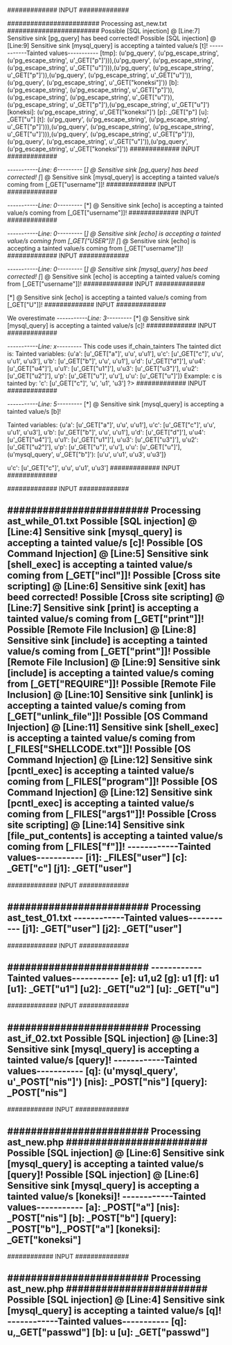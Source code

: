 ############# INPUT #############
<?php
$u = $_GET["u"];
$p = $_GET["p"];
$koneksi = pg_escape_string($_GET["koneksi"]);
$b = $b;
$b = pg_escape_string($u.$p.pg_escape_string($u.$p));
$tmp = mysql_escape_string($tmp);
$tmp = pg_query($b, $koneksi);
$t = ($tmp);
mysql_query($t);
?>
######################## Processing ast_new.txt ########################
Possible [SQL injection] @ [Line:7] Sensitive sink [pg_query] has beed corrected!
Possible [SQL injection] @ [Line:9] Sensitive sink [mysql_query] is accepting a tainted value/s [t]!
------------Tainted values-----------
[tmp]: (u'pg_query', (u'pg_escape_string', (u'pg_escape_string', u'_GET["p"]'))),(u'pg_query', (u'pg_escape_string', (u'pg_escape_string', u'_GET["u"]'))),(u'pg_query', (u'pg_escape_string', u'_GET["p"]')),(u'pg_query', (u'pg_escape_string', u'_GET["u"]')),(u'pg_query', (u'pg_escape_string', u'_GET["koneksi"]'))
[b]: (u'pg_escape_string', (u'pg_escape_string', u'_GET["p"]')),(u'pg_escape_string', (u'pg_escape_string', u'_GET["u"]')),(u'pg_escape_string', u'_GET["p"]'),(u'pg_escape_string', u'_GET["u"]')
[koneksi]: (u'pg_escape_string', u'_GET["koneksi"]')
[p]: _GET["p"]
[u]: _GET["u"]
[t]: (u'pg_query', (u'pg_escape_string', (u'pg_escape_string', u'_GET["p"]'))),(u'pg_query', (u'pg_escape_string', (u'pg_escape_string', u'_GET["u"]'))),(u'pg_query', (u'pg_escape_string', u'_GET["p"]')),(u'pg_query', (u'pg_escape_string', u'_GET["u"]')),(u'pg_query', (u'pg_escape_string', u'_GET["koneksi"]'))
############# INPUT #############
<?php
$u = $_GET['username'];
$ul = $_GET['ul'];
$u = ($ul . $ul = $u);
$q = "SELECT pass FROM users WHERE user='".$u."'";
$koneksi = mysql_escape_string($_GET['koneksi']);
$t = pg_escape_string($q);
mysql_query(pg_query(($t)), ($koneksi));
?>
*-----------Line: 6---------*
[*] @ Sensitive sink [pg_query] has beed corrected!
[*] @ Sensitive sink [mysql_query] is accepting a tainted value/s coming from [_GET["username"]]!
############# INPUT #############
<?php
echo mysql_real_escape_string($_GET["username"]);
?>
*-----------Line: 0---------*
[*] @ Sensitive sink [echo] is accepting a tainted value/s coming from [_GET["username"]]!
############# INPUT #############
<?php
echo $_GET["username"].$_GET["USER"];
?>
*-----------Line: 0---------*
[*] @ Sensitive sink [echo] is accepting a tainted value/s coming from [_GET["USER"]]!
[*] @ Sensitive sink [echo] is accepting a tainted value/s coming from [_GET["username"]]!
############# INPUT #############
<?php
echo mysql_query(mysql_real_escape_string($_GET["username"]));
?>
*-----------Line: 0---------*
[*] @ Sensitive sink [mysql_query] has beed corrected!
[*] @ Sensitive sink [echo] is accepting a tainted value/s coming from [_GET["username"]]!
############# INPUT #############
<?php
echo $a.$_GET["U"];
?>
[*] @ Sensitive sink [echo] is accepting a tainted value/s coming from [_GET["U"]]!
############# INPUT #############
<?php
$i = $_FILES["user"];
$j = $_GET["user"];
while(True){
    $a = True;
    $b = "HELO";
    $c = $_GET["c"];
}
mysql_query($c);
?>
We overestimate
*-----------Line: 3---------*
[*] @ Sensitive sink [mysql_query] is accepting a tainted value/s [c]!
############# INPUT #############
<?php
$u = $_GET["u"];
$u1 = $_GET["u1"];
$u2 = $_GET["u2"];
$u3 = $_GET["u3"];
$u4 = $_GET["u4"];
if($u){
    $p = $u;
}else if ($u1){
    $a = $_GET['a'];
}else if (True){
    $b = $_GET['b'];
}else if ($u3){
    $c = $_GET['c'];
}else{
    $d = $_GET['d'];
}
?>
*-----------Line: x---------*
This code uses if_chain_tainters
The tainted dict is:
Tainted variables: {u'a': [u'_GET["a"]', u'u', u'u1'], u'c': [u'_GET["c"]', u'u', u'u1', u'u3'], u'b': [u'_GET["b"]', u'u', u'u1'], u'd': [u'_GET["d"]'], u'u4': [u'_GET["u4"]'], u'u1': [u'_GET["u1"]'], u'u3': [u'_GET["u3"]'], u'u2': [u'_GET["u2"]'], u'p': [u'_GET["u"]', u'u'], u'u': [u'_GET["u"]']}
Example: c is tainted by:
'c': [u'_GET["c"]', 'u', 'u1', 'u3']
?>
############# INPUT #############
<?php
$u = $_GET["u"];
$u1 = $_GET["u1"];
$u2 = $_GET["u2"];
$u3 = $_GET["u3"];
$u4 = $_GET["u4"];
if($u){
    $p = $u;
}else if ($u1){
    $a = $_GET['a'];
}else if (True){
    $b = $_GET['b'];
}else if ($u3){
    $c = $_GET['c'];
    mysql_query($b);
}else{
    $d = $_GET['d'];
}
?>
*-----------Line: 5---------*
[*] @ Sensitive sink [mysql_query] is accepting a tainted value/s [b]!

Tainted variables: {u'a': [u'_GET["a"]', u'u', u'u1'], u'c': [u'_GET["c"]', u'u', u'u1', u'u3'], u'b': [u'_GET["b"]', u'u', u'u1'], u'd': [u'_GET["d"]'], u'u4': [u'_GET["u4"]'], u'u1': [u'_GET["u1"]'], u'u3': [u'_GET["u3"]'], u'u2': [u'_GET["u2"]'], u'p': [u'_GET["u"]', u'u'], u'u': [u'_GET["u"]'], (u'mysql_query', u'_GET["b"]'): [u'u', u'u1', u'u3', u'u3']}

u'c': [u'_GET["c"]', u'u', u'u1', u'u3']
############# INPUT #############
<?php
$i1 = $_FILES["user"];
$j1 = $_GET["user"];
while(True){
    $a = True;
    $b = "HELO";
    $c = $_GET["c"];
}
mysql_query($c);
shell_exec($_GET["incl"]);
die($_GET["get"]);
print $_GET["print"];
include($_GET["print"]);
require($_GET["REQUIRE"]);
########################
Processing ast_while_01.txt
Possible [SQL injection] @ [Line:4] Sensitive sink [mysql_query] is accepting a tainted value/s [c]!
Possible [OS Command Injection] @ [Line:5] Sensitive sink [shell_exec] is accepting a tainted value/s coming from [_GET["incl"]]!
Possible [Cross site scripting] @ [Line:6] Sensitive sink [exit] is accepting a tainted value/s coming from [_GET["get"]]!
Possible [Cross site scripting] @ [Line:7] Sensitive sink [print] is accepting a tainted value/s coming from [_GET["print"]]!
Possible [Remote File Inclusion] @ [Line:8] Sensitive sink [include] is accepting a tainted value/s coming from [_GET["print"]]!
Possible [Remote File Inclusion] @ [Line:9] Sensitive sink [include] is accepting a tainted value/s coming from [_GET["REQUIRE"]]!
------------Tainted values-----------
[i1]: _FILES["user"]
[c]: _GET["c"]
[j1]: _GET["user"]
-------------------------------------
?>
############# INPUT #############
<?php
$i1 = $_FILES["user"];
$j1 = $_GET["user"];
while(True){
    $a = True;
    $b = "HELO";
    $c = $_GET["c"];
}
mysql_query($c);
shell_exec($_GET["incl"]);
die(htmlentities($_GET["get"]));
print $_GET["print"];
include($_GET["print"]);
require($_GET["REQUIRE"]);
unlink ($_GET['unlink_file']);
shell_exec($_FILES['SHELLCODE.txt']);
pcntl_exec($_FILES['program'], $_FILES['args1']);
exec("alex");
file_put_contents("astring".$_FILES["f"]);
?>
########################
Processing ast_while_01.txt
Possible [SQL injection] @ [Line:4] Sensitive sink [mysql_query] is accepting a tainted value/s [c]!
Possible [OS Command Injection] @ [Line:5] Sensitive sink [shell_exec] is accepting a tainted value/s coming from [_GET["incl"]]!
Possible [Cross site scripting] @ [Line:6] Sensitive sink [exit] has beed corrected!
Possible [Cross site scripting] @ [Line:7] Sensitive sink [print] is accepting a tainted value/s coming from [_GET["print"]]!
Possible [Remote File Inclusion] @ [Line:8] Sensitive sink [include] is accepting a tainted value/s coming from [_GET["print"]]!
Possible [Remote File Inclusion] @ [Line:9] Sensitive sink [include] is accepting a tainted value/s coming from [_GET["REQUIRE"]]!
Possible [Remote File Inclusion] @ [Line:10] Sensitive sink [unlink] is accepting a tainted value/s coming from [_GET["unlink_file"]]!
Possible [OS Command Injection] @ [Line:11] Sensitive sink [shell_exec] is accepting a tainted value/s coming from [_FILES["SHELLCODE.txt"]]!
Possible [OS Command Injection] @ [Line:12] Sensitive sink [pcntl_exec] is accepting a tainted value/s coming from [_FILES["program"]]!
Possible [OS Command Injection] @ [Line:12] Sensitive sink [pcntl_exec] is accepting a tainted value/s coming from [_FILES["args1"]]!
Possible [Cross site scripting] @ [Line:14] Sensitive sink [file_put_contents] is accepting a tainted value/s coming from [_FILES["f"]]!
------------Tainted values-----------
[i1]: _FILES["user"]
[c]: _GET["c"]
[j1]: _GET["user"]
-------------------------------------
############# INPUT #############
<?php
$j1 = $_GET["user"];
$j2 = $_GET["password"];
while($j2){
    $j2 = strdup($j1,1);    
}
?>
########################
Processing ast_test_01.txt
------------Tainted values-----------
[j1]: _GET["user"]
[j2]: _GET["user"]
-------------------------------------
############# INPUT #############
<?php
$u = $_GET["u"];
$u1 = $_GET["u1"];
$u2 = $_GET["u2"];
while($u1){
    if($variable){
        $f = "";
    }
    while($u2){
        $e= "";
    }
    if($variable1){
        $g = "";
    }
}
mysql_query($f);
?>
########################
------------Tainted values-----------
[e]: u1,u2
[g]: u1
[f]: u1
[u1]: _GET["u1"]
[u2]: _GET["u2"]
[u]: _GET["u"]
-------------------------------------
############# INPUT #############
<?php
$nis=$_POST['nis'];
if ($indarg == "") {
    if($indarg == ""){
        $query="SELECT *FROM siswa WHERE nis='$nis'";    
    }else{
        $query="SELECT *FROM siswa WHERE nis='$indarg'";
    }
    $query="SELECT *FROM siswa WHERE nis='$nis'";
} else {
    $query="SELECT *FROM siswa WHERE nis='$indarg'";
}
$q=mysql_query($query,$koneksi);
?>
########################
Processing ast_if_02.txt
Possible [SQL injection] @ [Line:3] Sensitive sink [mysql_query] is accepting a tainted value/s [query]!
------------Tainted values-----------
[q]: (u'mysql_query', u'_POST["nis"]')
[nis]: _POST["nis"]
[query]: _POST["nis"]
-------------------------------------
############ INPUT ##############
<?php
$nis=$_POST['nis'];
$a=$_POST['a'];
$b=$_POST['b'];
$koneksi = $_GET['koneksi'];
$query="SELECT * FROM siswa WHERE nis='$nis' GROUP BY ID";
mysql_query(($query=($a.$b)),$koneksi);
?>
######################## Processing ast_new.php ########################
Possible [SQL injection] @ [Line:6] Sensitive sink [mysql_query] is accepting a tainted value/s [query]!
Possible [SQL injection] @ [Line:6] Sensitive sink [mysql_query] is accepting a tainted value/s [koneksi]!
------------Tainted values-----------
[a]: _POST["a"]
[nis]: _POST["nis"]
[b]: _POST["b"]
[query]: _POST["b"],_POST["a"]
[koneksi]: _GET["koneksi"]
-------------------------------------
############ INPUT ##############
<?php

$u = $_GET['passwd'];

if ( $u !== "123" ) {
    $q = $u;
    mysql_query($q);
} else {
    $b = $good_variable;
};

?>
######################## Processing ast_new.php ########################
Possible [SQL injection] @ [Line:4] Sensitive sink [mysql_query] is accepting a tainted value/s [q]!
------------Tainted values-----------
[q]: u,_GET["passwd"]
[b]: u
[u]: _GET["passwd"]
-------------------------------------